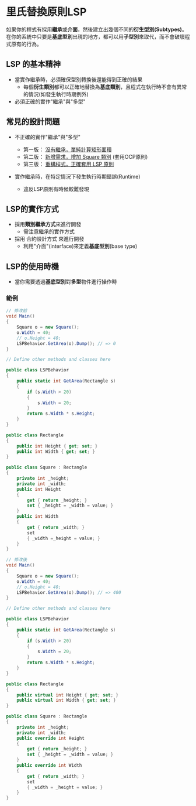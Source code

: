 # 里氏替換原則LSP

如果你的程式有採用**繼承**或**介面**，然後建立出幾個不同的**衍生型別(Subtypes)**。在你的系統中只要是**基底型別**出現的地方，都可以用**子型別**來取代，而不會破壞程式原有的行為。

##  LSP 的基本精神

+ 當實作繼承時，必須確保型別轉換後還能得到正確的結果
  + 每個**衍生類別**都可以正確地替換為**基底類別**，且程式在執行時不會有異常的情況(如發生執行時期例外)
+ 必須正確的實作"繼承"與"多型"

## 常見的設計問題

+ 不正確的實作"繼承"與"多型"
  + 第一版： [沒有繼承，單純計算矩形面積](https://dotnetfiddle.net/g8Difn)
  + 第二版： [新增需求，增加 Square 類別](https://dotnetfiddle.net/GuZVSa) (套用OCP原則)
  + 第三版： [重構程式，正確套用 LSP 原則](https://dotnetfiddle.net/Qcl1n7)
  
+ 實作繼承時，在特定情況下發生執行時期錯誤(Runtime)
  + 違反LSP原則有時候較難發現
  
## LSP的實作方式

+ 採用**類別繼承方式**來進行開發
  + 需注意繼承的實作方式
+ 採用 合約設計方式 來進行開發
  + 利用"介面"(interface)來定義**基底型別**(base type)

## LSP的使用時機

+ 當你需要透過**基底型別**對**多型**物件進行操作時

### 範例

``` C#
// 修改前
void Main()
{
	Square o = new Square();
	o.Width = 40;
	// o.Height = 40;
	LSPBehavior.GetArea(o).Dump(); // => 0	
}

// Define other methods and classes here

public class LSPBehavior
{
	public static int GetArea(Rectangle s)
	{
		if (s.Width > 20)
		{
			s.Width = 20;
		}
		return s.Width * s.Height;
	}
}

public class Rectangle
{
	public int Height { get; set; }
	public int Width { get; set; }
}

public class Square : Rectangle
{
	private int _height;
	private int _width;
	public int Height
	{
		get { return _height; }
		set { _height = _width = value; }
	}
	public int Width
	{
		get { return _width; }
		set
		{ _width =_height = value; }
	}
}
```


``` C#
// 修改後
void Main()
{
	Square o = new Square();
	o.Width = 40;
	// o.Height = 40;
	LSPBehavior.GetArea(o).Dump(); // => 400	
}

// Define other methods and classes here

public class LSPBehavior
{
	public static int GetArea(Rectangle s)
	{
		if (s.Width > 20)
		{
			s.Width = 20;
		}
		return s.Width * s.Height;
	}
}

public class Rectangle
{
	public virtual int Height { get; set; }
	public virtual int Width { get; set; }
}

public class Square : Rectangle
{
	private int _height;
	private int _width;
	public override int Height
	{
		get { return _height; }
		set { _height = _width = value; }
	}
	public override int Width
	{
		get { return _width; }
		set
		{ _width = _height = value; }
	}
}
```

